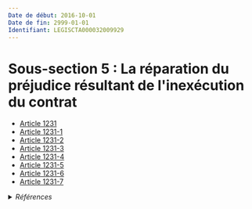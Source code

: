 ```yaml
---
Date de début: 2016-10-01
Date de fin: 2999-01-01
Identifiant: LEGISCTA000032009929
---
```


<h1>Sous-section 5 : La réparation du préjudice résultant de l'inexécution du contrat</h1>

- [Article 1231](article_1231.md)
- [Article 1231-1](article_1231-1.md)
- [Article 1231-2](article_1231-2.md)
- [Article 1231-3](article_1231-3.md)
- [Article 1231-4](article_1231-4.md)
- [Article 1231-5](article_1231-5.md)
- [Article 1231-6](article_1231-6.md)
- [Article 1231-7](article_1231-7.md)

<details>
  <summary><em>Références</em></summary>

  <h2>Articles faisant référence à la section</h2>
  
  <ul>
    <li>
      <a href="https://legal.tricoteuses.fr//redirection/LEGIARTI000032006591?vers=git&vers=legifrance">Ordonnance n° 2016-131 du 10 février 2016 portant réforme du droit des contrats, du régime général et de la preuve des obligations - article 2 ENTIEREMENT_MODIF</a> CREE source
    </li>
  </ul>
</details>
